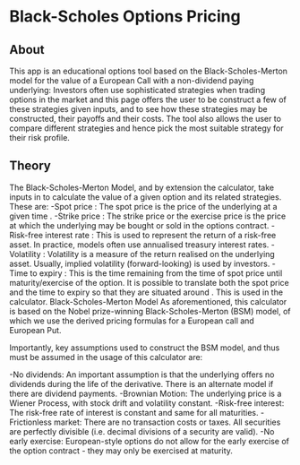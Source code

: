 # Black-Scholes Options Pricing
## About
This app is an educational options tool based on the Black-Scholes-Merton model for the value of a European Call with a non-dividend paying underlying:
Investors often use sophisticated strategies when trading options in the market and this page offers the user to be construct a few of these strategies given inputs, and to see how these strategies may be constructed, their payoffs and their costs. The tool also allows the user to compare different strategies and hence pick the most suitable strategy for their risk profile.

## Theory

The Black-Scholes-Merton Model, and by extension the calculator, take inputs in to calculate the value of a given option and its related strategies. These are:
-Spot price  : The spot price is the price of the underlying at a given time .
-Strike price  : The strike price or the exercise price is the price at which the underlying may be bought or sold in the options contract.
-Risk-free interest rate  : This is used to represent the return of a risk-free asset. In practice, models often use annualised treasury interest rates.
-Volatility  : Volatility is a measure of the return realised on the underlying asset. Usually, implied volatility (forward-looking) is used by investors.
-Time to expiry : This is the time remaining from the time of spot price until maturity/exercise of the option.
It is possible to translate both the spot price and the time to expiry so that they are situated around . This is used in the calculator.
Black-Scholes-Merton Model
As aforementioned, this calculator is based on the Nobel prize-winning Black-Scholes-Merton (BSM) model, of which we use the derived pricing formulas for a European call and European Put. 

Importantly, key assumptions used to construct the BSM model, and thus must be assumed in the usage of this calculator are:

-No dividends: An important assumption is that the underlying offers no dividends during the life of the derivative. There is an alternate model if there are dividend payments.
-Brownian Motion: The underlying price is a Wiener Process, with stock drift and volatility constant.
-Risk-free interest: The risk-free rate of interest  is constant and same for all maturities.
-Frictionless market: There are no transaction costs or taxes. All securities are perfectly divisible (i.e. decimal divisions of a security are valid).
-No early exercise: European-style options do not allow for the early exercise of the option contract - they may only be exercised at maturity.
